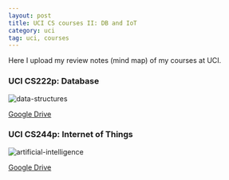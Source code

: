 ```yaml
---
layout: post
title: UCI CS courses II: DB and IoT
category: uci
tag: uci, courses
---
```

Here I upload my review notes (mind map) of my courses at UCI.

### UCI CS222p: Database
![data-structures](http://pair5904t.bkt.clouddn.com/2018-06-23-UCI-courses2/Database.jpg)  

[Google Drive](https://drive.google.com/open?id=1WT6QY2nf7sOkwwlpW5gCS3QawVGdBRkG)

### UCI CS244p: Internet of Things
![artificial-intelligence](http://pair5904t.bkt.clouddn.com/2018-06-23-UCI-courses2/IoT.jpg)

[Google Drive](https://drive.google.com/open?id=1pMPcWUHRqoPeDl1JBo0KBME0W6pRx0Zh)